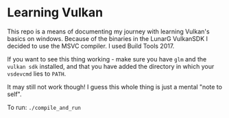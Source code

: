 # Learning Vulkan

This repo is a means of documenting my journey with learning Vulkan's basics on windows. Because of the binaries in the LunarG VulkanSDK I decided to use the MSVC compiler. I used Build Tools 2017. 

If you want to see this thing working - make sure you have `glm` and the `vulkan sdk` installed, and that you have added the directory in which your `vsdevcmd` lies to `PATH`.

It may still not work though!
I guess this whole thing is just a mental "note to self".

To run:
`./compile_and_run`